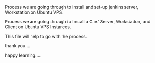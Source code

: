Process we are going through to install and set-up jenkins server, Workstation on Ubuntu VPS. 


Process we are going through to Install a Chef Server, Workstation, and Client on Ubuntu VPS Instances.



This file will help to go with the process. 


thank you....


happy learning.....
